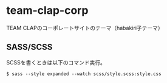 # team-clap-corp

TEAM CLAPのコーポレートサイトのテーマ（habakiri子テーマ）

## SASS/SCSS

SCSSを書くときは以下のコマンド実行。

```
$ sass --style expanded --watch scss/style.scss:style.css
```
